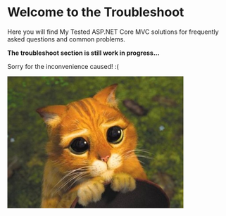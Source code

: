 # Welcome to the Troubleshoot

Here you will find My Tested ASP.NET Core MVC solutions for frequently asked questions and common problems.

<strong class="article-contents">The troubleshoot section is still work in progress...</strong>

<span>Sorry for the inconvenience caused! :(</span>

<img src="/images/cat-sorry.jpg" />